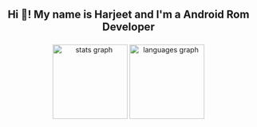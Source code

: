 <h2 align="center">Hi 👋! My name is Harjeet and I'm a Android Rom Developer </h2>

###

<div align="center">
  <img src="https://github-readme-stats.vercel.app/api?username=foxartic&hide_title=false&hide_rank=false&show_icons=true&include_all_commits=true&count_private=true&disable_animations=false&theme=dracula&locale=en&hide_border=false" height="150" alt="stats graph"  />
  <img src="https://github-readme-stats.vercel.app/api/top-langs?username=foxartic&locale=en&hide_title=false&layout=compact&card_width=320&langs_count=5&theme=dracula&hide_border=false" height="150" alt="languages graph"  />
</div>

###
